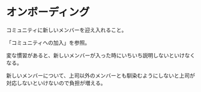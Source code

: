 # オンボーディング

コミュニティに新しいメンバーを迎え入れること。

「コミュニティへの加入」を参照。

変な慣習があると、新しいメンバーが入った時にいちいち説明しないといけなくなる。

新しいメンバーについて、上司以外のメンバーとも馴染むようにしないと上司が対応しないといけないので負担が増える。
